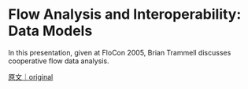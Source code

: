 
# Flow Analysis and Interoperability: Data Models

In this presentation, given at FloCon 2005, Brian Trammell discusses cooperative flow data analysis.

[原文｜original](https://insights.sei.cmu.edu/library/flow-analysis-and-interoperability-data-models/)
        